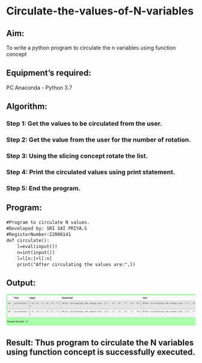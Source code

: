 # Circulate-the-values-of-N-variables
## Aim:
To write a python program to circulate the n variables using function concept
## Equipment’s required:
PC
Anaconda - Python 3.7
## Algorithm: 
### Step 1: Get the values to be circulated from the user.
### Step 2: Get the value from the user for the number of rotation.
### Step 3: Using the slicing concept rotate the list.
### Step 4: Print the circulated values using print statement.
### Step 5: End the program.
## Program:
```
#Program to circulate N values.
#Developed by: SRI SAI PRIYA.S
#RegisterNumber:22006141
def circulate():
    l=eval(input())
    n=int(input())
    l=l[n:]+l[:n]
    print("After circulating the values are:",l)
```

## Output:
![output](/Screenshot%20from%202022-12-26%2021-30-15.png)
## Result: Thus program to circulate the N variables using function concept is successfully executed.

